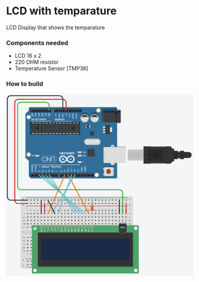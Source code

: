 # LCD with temparature
LCD Display that shows the temparature

### Components needed 
* LCD 16 x 2
* 220 OHM resistor
* Temperature Sensor [TMP36]

### How to build
![setUp Pic](https://github.com/dominikS007/Arduino/blob/workingBranch/tempLcd/pic.PNG)
